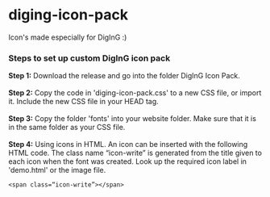 # diging-icon-pack
Icon's made especially for DigInG :)

<h3>Steps to set up custom DigInG icon pack</h3>

<p><b>Step 1:</b> Download the release and go into the folder DigInG Icon Pack.<br><br>
   <b>Step 2:</b> Copy the code in 'diging-icon-pack.css' to a new CSS file, or import it. Include the new CSS file in your HEAD tag.<br><br>
   <b>Step 3:</b> Copy the folder 'fonts' into your website folder. Make sure that it is in the same folder as your CSS file.<br><br>
   <b>Step 4:</b> Using icons in HTML. An icon can be inserted with the following HTML code. The class name “icon-write” is generated from the title given to each icon when the                   font was created. Look up the required icon label in 'demo.html' or the image file. </p>
   
   `<span class=“icon-write”></span>`

